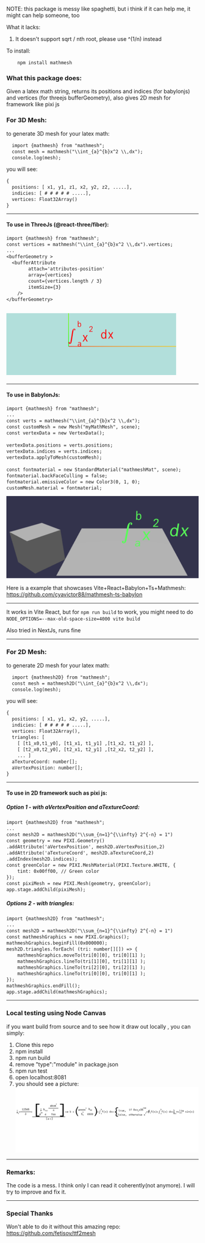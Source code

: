 NOTE: 
this package is messy like spaghetti, but i think if it can help me, it might can help someone, too

What it lacks:
1. It doesn't support sqrt / nth root, please use ^(1/n) instead  

To install:

        npm install mathmesh


<h3>What this package does:</h3>
Given a latex math string, returns its positions and indices (for babylonjs) and vertices (for threejs bufferGeometry), also gives 2D mesh for framework like pixi js

<h3>For 3D Mesh:</h3>

to generate 3D mesh for your latex math:

      import {mathmesh} from "mathmesh";
      const mesh = mathmesh("\\int_{a}^{b}x^2 \\,dx");
      console.log(mesh);

you will see:

    {
      positions: [ x1, y1, z1, x2, y2, z2, .....],
      indicies: [ # # # # # .....],
      vertices: Float32Array()
    }

___
<h4>To use in ThreeJs (@react-three/fiber):</h4>

    import {mathmesh} from "mathmesh";
    const vertices = mathmesh("\\int_{a}^{b}x^2 \\,dx").vertices;
    ...
    <bufferGeometry >
      <bufferAttribute
            attach='attributes-position'
            array={vertices}
            count={vertices.length / 3}
            itemSize={3}
        /> 
    </bufferGeometry>

![alt text](https://github.com/cyavictor88/mathmesh/blob/master/pics/example_threejs.png?raw=true)
---

___

<h4>To use in BabylonJs:</h4>

    import {mathmesh} from "mathmesh";
    ...
    const verts = mathmesh("\\int_{a}^{b}x^2 \\,dx");
    const customMesh = new Mesh("myMathMesh", scene);
    const vertexData = new VertexData();

    vertexData.positions = verts.positions;
    vertexData.indices = verts.indices;
    vertexData.applyToMesh(customMesh);

    const fontmaterial = new StandardMaterial("mathmeshMat", scene);
    fontmaterial.backFaceCulling = false;
    fontmaterial.emissiveColor = new Color3(0, 1, 0);
    customMesh.material = fontmaterial;

![alt text](https://github.com/cyavictor88/mathmesh/blob/master/pics/example_babylon.png?raw=true)

Here is a example that showcases Vite+React+Babylon+Ts+Mathmesh: https://github.com/cyavictor88/mathmesh-ts-babylon

---

It works in Vite React, but for ```npm run build``` to work, you might need to do ```NODE_OPTIONS=--max-old-space-size=4000 vite build```


Also tried in NextJs, runs fine
___

<h3>For 2D Mesh:</h3>

to generate 2D mesh for your latex math:

      import {mathmesh2D} from "mathmesh";
      const mesh = mathmesh2D("\\int_{a}^{b}x^2 \\,dx");
      console.log(mesh);

you will see:

    {
      positions: [ x1, y1, x2, y2, .....],
      indicies: [ # # # # # .....],
      vertices: Float32Array(),
      triangles: [ 
        [ [t1_x0,t1_y0], [t1_x1, t1_y1] ,[t1_x2, t1_y2] ], 
        [ [t2_x0,t2_y0], [t2_x1, t2_y1] ,[t2_x2, t2_y2] ],
        ... ]
      aTextureCoord: number[];
      aVertexPosition: number[];  
    }

___


<h4>To use in 2D framework such as pixi js:</h4>

<h5>Option 1 - with aVertexPosition and aTextureCoord:</h5>

    import {mathmesh2D} from "mathmesh";
    ...
    const mesh2D = mathmesh2D("\\sum_{n=1}^{\\infty} 2^{-n} = 1")
    const geometry = new PIXI.Geometry()
    .addAttribute('aVertexPosition', mesh2D.aVertexPosition,2)
    .addAttribute('aTextureCoord', mesh2D.aTextureCoord,2)
    .addIndex(mesh2D.indices);  
    const greenColor = new PIXI.MeshMaterial(PIXI.Texture.WHITE, {
        tint: 0x00ff00, // Green color
    });
    const pixiMesh = new PIXI.Mesh(geometry, greenColor);
    app.stage.addChild(pixiMesh);

<h5>Options 2 - with triangles:</h5>

    import {mathmesh2D} from "mathmesh";
    ...
    const mesh2D = mathmesh2D("\\sum_{n=1}^{\\infty} 2^{-n} = 1")
    const mathmeshGraphics = new PIXI.Graphics();
    mathmeshGraphics.beginFill(0x000000);
    mesh2D.triangles.forEach( (tri: number[][]) => {
        mathmeshGraphics.moveTo(tri[0][0], tri[0][1] );
        mathmeshGraphics.lineTo(tri[1][0], tri[1][1] );
        mathmeshGraphics.lineTo(tri[2][0], tri[2][1] );
        mathmeshGraphics.lineTo(tri[0][0], tri[0][1] );
    });
    mathmeshGraphics.endFill();
    app.stage.addChild(mathmeshGraphics);

___

<h3>Local testing using Node Canvas</h3>


if you want build from source and to see how it draw out locally , you can simply:

1. Clone this repo
2. npm install
3. npm run build
4. remove "type":"module" in package.json
5. npm run test
6. open localhost:8081
7. you should see a picture:
![alt text](https://github.com/cyavictor88/mathmesh/blob/master/pics/example_nodecanvas.png?raw=true)

___

<h3>Remarks:</h3>
The code is a mess. I think only I can read it coherently(not anymore). I will try to improve and fix it.

___


<h3>Special Thanks</h3>

Won't able to do it without this amazing repo: https://github.com/fetisov/ttf2mesh
